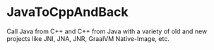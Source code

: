 # JavaToCppAndBack
Call Java from C++ and C++ from Java with a variety of old and new projects like JNI, JNA, JNR, GraalVM Native-Image, etc.

